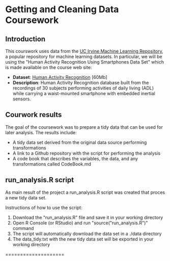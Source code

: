 # Getting and Cleaning Data Coursework

## Introduction

This courswork uses data from
the <a href="http://archive.ics.uci.edu/ml/datasets/Human+Activity+Recognition+Using+Smartphones">UC Irvine Machine
Learning Repository</a>, a popular repository for machine learning
datasets. In particular, we will be using the "Human Activity Recognition Using Smartphones Data Set" which is made available on
the course web site:

* <b>Dataset</b>: <a href="https://d396qusza40orc.cloudfront.net/getdata%2Fprojectfiles%2FUCI%20HAR%20Dataset.zip ">Human Activity Recognition</a> [60Mb]
* <b>Description</b>: Human Activity Recognition database built from the recordings of 30 subjects performing activities of daily living (ADL) while carrying a waist-mounted smartphone with embedded inertial sensors.

## Courwork results

The goal of the coursework was to prepare a tidy data that can be used for later analysis. The results include:

* A tidy data set derived from the original data source performing transformations
* A link to a Github repository with the script for performing the analysis 
* A code book that describes the variables, the data, and any transformations called CodeBook.md 

## run_analysis.R script

As main result of the project a run_analysis.R script was created that proces a new tidy data set.

Instructions of how to use the script:

<ol>
<li>Download the "run_analysis.R" file and save it in your working directory </li>
<li> Open R Console (or RStudio) and run "source("run_analysis.R")" command </li>
<li> The script will automatically download the data set in  a ./data directory </li>
<li> The data_tidy.txt with the new tidy data set will be exported in your working directory </li>
</ol>

====================
